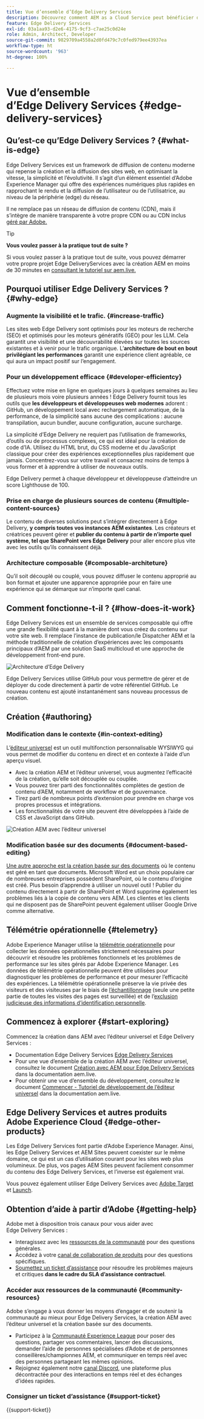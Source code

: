 ```yaml
---
title: Vue d’ensemble d’Edge Delivery Services
description: Découvrez comment AEM as a Cloud Service peut bénéficier des performances et des scores Lighthouse parfaits proposés par Edge Delivery Services.
feature: Edge Delivery Services
exl-id: 03a1aa93-d2e6-4175-9cf3-c7ae25c0d24e
role: Admin, Architect, Developer
source-git-commit: 9829709a4558a2d0fd479c7c0fed979ee43937ea
workflow-type: ht
source-wordcount: '963'
ht-degree: 100%

---
```



# Vue d’ensemble d’Edge Delivery Services {#edge-delivery-services}

## Qu’est-ce qu’Edge Delivery Services ? {#what-is-edge}

Edge Delivery Services est un framework de diffusion de contenu moderne qui repense la création et la diffusion des sites web, en optimisant la vitesse, la simplicité et l’évolutivité. Il s’agit d’un élément essentiel d’Adobe Experience Manager qui offre des expériences numériques plus rapides en rapprochant le rendu et la diffusion de l’utilisateur ou de l’utilisatrice, au niveau de la périphérie (edge) du réseau.

Il ne remplace pas un réseau de diffusion de contenu (CDN), mais il s’intègre de manière transparente à votre propre CDN ou au CDN inclus [géré par Adobe.](/help/implementing/dispatcher/cdn.md)

>[!TIP]
>
>**Vous voulez passer à la pratique tout de suite ?**
>
>Si vous voulez passer à la pratique tout de suite, vous pouvez démarrer votre propre projet Edge DeliveryServices avec la création AEM en moins de 30 minutes en [consultant le tutoriel sur aem.live.](https://www.aem.live/developer/ue-tutorial)


## Pourquoi utiliser Edge Delivery Services ? {#why-edge}

### Augmente la visibilité et le trafic. {#increase-traffic}

Les sites web Edge Delivery sont optimisés pour les moteurs de recherche (SEO) et optimisés pour les moteurs génératifs (GEO) pour les LLM. Cela garantit une visibilité et une découvrabilité élevées sur toutes les sources existantes et à venir pour le trafic organique. L’**architecture de bout en bout privilégiant les performances** garantit une expérience client agréable, ce qui aura un impact positif sur l’engagement.

### Pour un développement efficace {#developer-efficientcy}

Effectuez votre mise en ligne en quelques jours à quelques semaines au lieu de plusieurs mois voire plusieurs années ! Edge Delivery fournit tous les outils que **les développeurs et développeuses web modernes** adorent : GitHub, un développement local avec rechargement automatique, de la performance, de la simplicité sans aucune des complications : aucune transpilation, aucun bundler, aucune configuration, aucune surcharge.

La simplicité d’Edge Delivery ne requiert pas l’utilisation de frameworks, d’outils ou de processus complexes, ce qui est idéal pour la création de code d’IA. Utilisez du HTML brut, du CSS moderne et du JavaScript classique pour créer des expériences exceptionnelles plus rapidement que jamais. Concentrez-vous sur votre travail et consacrez moins de temps à vous former et à apprendre à utiliser de nouveaux outils.

Edge Delivery permet à chaque développeur et développeuse d’atteindre un score Lighthouse de 100.

### Prise en charge de plusieurs sources de contenu {#multiple-content-sources}

Le contenu de diverses solutions peut s’intégrer directement à Edge Delivery, **y compris toutes vos instances AEM existantes**. Les créateurs et créatrices peuvent gérer et **publier du contenu à partir de n’importe quel système, tel que SharePoint vers Edge Delivery** pour aller encore plus vite avec les outils qu’ils connaissent déjà.

### Architecture composable {#composable-architeture}

Qu’il soit découplé ou couplé, vous pouvez diffuser le contenu approprié au bon format et ajouter une apparence appropriée pour en faire une expérience qui se démarque sur n’importe quel canal.

## Comment fonctionne-t-il ? {#how-does-it-work}

Edge Delivery Services est un ensemble de services composable qui offre une grande flexibilité quant à la manière dont vous créez du contenu sur votre site web. Il remplace l’instance de publication/le Dispatcher AEM et la méthode traditionnelle de création d’expériences avec les composants principaux d’AEM par une solution SaaS multicloud et une approche de développement front-end pure.

![Architecture d’Edge Delivery](assets/aem-with-eds-architecture.png)

Edge Delivery Services utilise GitHub pour vous permettre de gérer et de déployer du code directement à partir de votre référentiel GitHub. Le nouveau contenu est ajouté instantanément sans nouveau processus de création.

## Création {#authoring}

### Modification dans le contexte {#in-context-editing}

L’[éditeur universel](/help/implementing/universal-editor/introduction.md) est un outil multifonction personnalisable WYSIWYG qui vous permet de modifier du contenu en direct et en contexte à l’aide d’un aperçu visuel.

* Avec la création AEM et l’éditeur universel, vous augmentez l’efficacité de la création, qu’elle soit découplée ou couplée.
* Vous pouvez tirer parti des fonctionnalités complètes de gestion de contenu d’AEM, notamment de workflow et de gouvernance.
* Tirez parti de nombreux points d’extension pour prendre en charge vos propres processus et intégrations.
* Les fonctionnalités de votre site peuvent être développées à l’aide de CSS et JavaScript dans GitHub.

![Création AEM avec l’éditeur universel](assets/wysiwyg-authoring.png)

### Modification basée sur des documents {#document-based-editing}

[Une autre approche est la création basée sur des documents](https://www.aem.live/docs/authoring) où le contenu est géré en tant que documents. Microsoft Word est un choix populaire car de nombreuses entreprises possèdent SharePoint, où le contenu d’origine est créé. Plus besoin d’apprendre à utiliser un nouvel outil ! Publier du contenu directement à partir de SharePoint et Word supprime également les problèmes liés à la copie de contenu vers AEM. Les clientes et les clients qui ne disposent pas de SharePoint peuvent également utiliser Google Drive comme alternative.

## Télémétrie opérationnelle {#telemetry}

Adobe Experience Manager utilise la [télémétrie opérationnelle](https://www.aem.live/docs/operational-telemetry) pour collecter les données opérationnelles strictement nécessaires pour découvrir et résoudre les problèmes fonctionnels et les problèmes de performance sur les sites gérés par Adobe Experience Manager. Les données de télémétrie opérationnelle peuvent être utilisées pour diagnostiquer les problèmes de performance et pour mesurer l’efficacité des expériences. La télémétrie opérationnelle préserve la vie privée des visiteurs et des visiteuses par le biais de [l’échantillonnage](https://www.aem.live/docs/operational-telemetry#operational-telemetry-data-is-sampled) (seule une petite partie de toutes les visites des pages est surveillée) et de l’[exclusion judicieuse des informations d’identification personnelle](https://www.aem.live/docs/operational-telemetry#what-data-is-being-collected).

## Commencez à explorer {#start-exploring}

Commencez la création dans AEM avec l’éditeur universel et Edge Delivery Services :

* Documentation Edge Delivery Services [Edge Delivery Services](https://www.aem.live)
* Pour une vue d’ensemble de la création AEM avec l’éditeur universel, consultez le document [Création avec AEM pour Edge Delivery Services](https://www.aem.live/docs/aem-authoring) dans la documentation aem.live.
* Pour obtenir une vue d’ensemble du développement, consultez le document [Commencer - Tutoriel de développement de l’éditeur universel](https://www.aem.live/developer/ue-tutorial) dans la documentation aem.live.

## Edge Delivery Services et autres produits Adobe Experience Cloud {#edge-other-products}

Les Edge Delivery Services font partie d’Adobe Experience Manager. Ainsi, les Edge Delivery Services et AEM Sites peuvent coexister sur le même domaine, ce qui est un cas d’utilisation courant pour les sites web plus volumineux. De plus, vos pages AEM Sites peuvent facilement consommer du contenu des Edge Delivery Services, et l’inverse est également vrai.

Vous pouvez également utiliser Edge Delivery Services avec [Adobe Target](https://www.aem.live/developer/target-integration) et [Launch](https://experienceleague.adobe.com/fr/docs/experience-platform/tags/home).

## Obtention d’aide à partir d’Adobe {#getting-help}

Adobe met à disposition trois canaux pour vous aider avec Edge Delivery Services :

* Interagissez avec les [ressources de la communauté](#community-resources) pour des questions générales.
* Accédez à votre [canal de collaboration de produits](#collaboration-channel) pour des questions spécifiques.
* [Soumettez un ticket d’assistance](#support-ticket) pour résoudre les problèmes majeurs et critiques **dans le cadre du SLA d’assistance contractuel**.

### Accéder aux ressources de la communauté {#community-resources}

Adobe s’engage à vous donner les moyens d’engager et de soutenir la communauté au mieux pour Edge Delivery Services, la création AEM avec l’éditeur universel et la création basée sur des documents.

* Participez à la [Communauté Experience League](https://adobe.ly/3Q6kTKl) pour poser des questions, partager vos commentaires, lancer des discussions, demander l’aide de personnes spécialisées d’Adobe et de personnes conseillères/championnes AEM, et communiquer en temps réel avec des personnes partageant les mêmes opinions.
* Rejoignez également notre [canal Discord](https://discord.gg/aem-live), une plateforme plus décontractée pour des interactions en temps réel et des échanges d’idées rapides.

### Consigner un ticket d’assistance {#support-ticket}

{{support-ticket}}
